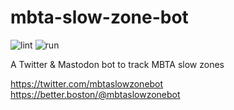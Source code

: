 # mbta-slow-zone-bot
![lint](https://github.com/transitmatters/mbta-slow-zone-bot/workflows/lint/badge.svg?branch=main)
![run](https://github.com/transitmatters/mbta-slow-zone-bot/workflows/run/badge.svg?branch=main)

A Twitter & Mastodon bot to track MBTA slow zones

https://twitter.com/mbtaslowzonebot
https://better.boston/@mbtaslowzonebot
